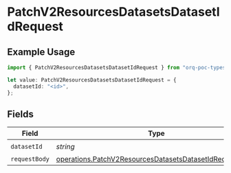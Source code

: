# PatchV2ResourcesDatasetsDatasetIdRequest

## Example Usage

```typescript
import { PatchV2ResourcesDatasetsDatasetIdRequest } from "orq-poc-typescript/models/operations";

let value: PatchV2ResourcesDatasetsDatasetIdRequest = {
  datasetId: "<id>",
};
```

## Fields

| Field                                                                                                                              | Type                                                                                                                               | Required                                                                                                                           | Description                                                                                                                        |
| ---------------------------------------------------------------------------------------------------------------------------------- | ---------------------------------------------------------------------------------------------------------------------------------- | ---------------------------------------------------------------------------------------------------------------------------------- | ---------------------------------------------------------------------------------------------------------------------------------- |
| `datasetId`                                                                                                                        | *string*                                                                                                                           | :heavy_check_mark:                                                                                                                 | Dataset ID                                                                                                                         |
| `requestBody`                                                                                                                      | [operations.PatchV2ResourcesDatasetsDatasetIdRequestBody](../../models/operations/patchv2resourcesdatasetsdatasetidrequestbody.md) | :heavy_minus_sign:                                                                                                                 | N/A                                                                                                                                |
